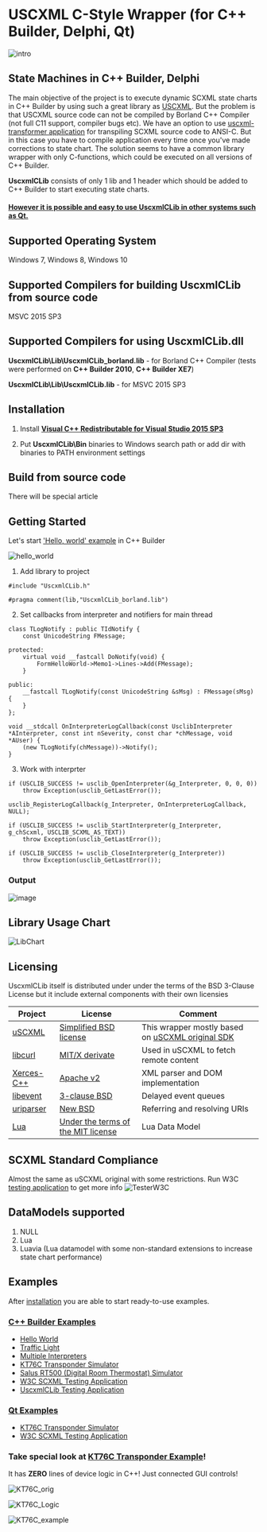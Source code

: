 # USCXML C-Style Wrapper (for C++ Builder, Delphi, Qt)
![intro](https://github.com/alexzhornyak/UscxmlCLib/blob/master/Examples/Images/TrafficLight.gif)

## State Machines in C++ Builder, Delphi
The main objective of the project is to execute dynamic SCXML state charts in C++ Builder by using such a great library as
[USCXML](https://github.com/tklab-tud/uscxml). But the problem is that USCXML source code can not be compiled by Borland C++ Compiler (not full C11 support, compiler bugs etc). We have an option to use [uscxml-transformer application](https://github.com/tklab-tud/uscxml/blob/master/src/apps/uscxml-transform.cpp) for transpiling SCXML source code to ANSI-C. But in this case you have to compile application every time once you've made corrections to state chart. The solution seems to have a common library wrapper with only C-functions, which could be executed on all versions of C++ Builder.

**UscxmlCLib** consists of only 1 lib and 1 header which should be added to C++ Builder to start executing state charts.

#### [However it is possible and easy to use **UscxmlCLib** in other systems such as Qt.](https://github.com/alexzhornyak/UscxmlCLib/tree/master/Examples/Qt) 

## Supported Operating System
Windows 7, Windows 8, Windows 10

## Supported Compilers for building UscxmlCLib from source code
MSVC 2015 SP3

## Supported Compilers for using UscxmlCLib.dll
**UscxmlCLib\Lib\UscxmlCLib_borland.lib** - for Borland C++ Compiler (tests were performed on **C++ Builder 2010**, **C++ Builder XE7**)

**UscxmlCLib\Lib\UscxmlCLib.lib** - for MSVC 2015 SP3

## Installation
1. Install **[Visual C++ Redistributable for Visual Studio 2015 SP3](https://www.microsoft.com/en-us/download/details.aspx?id=48145)**

2. Put **UscxmlCLib\Bin** binaries to Windows search path or add dir with binaries to PATH environment settings

## Build from source code
There will be special article

## Getting Started
Let's start ['Hello, world' example](https://github.com/alexzhornyak/SCXML-tutorial#hello-world) in C++ Builder

![hello_world](https://github.com/alexzhornyak/SCXML-tutorial/blob/master/Images/1%20-%20Hello%20world.gif)

1. Add library to project
```
#include "UscxmlCLib.h"

#pragma comment(lib,"UscxmlCLib_borland.lib")
```

2. Set callbacks from interpreter and notifiers for main thread
```
class TLogNotify : public TIdNotify {
	const UnicodeString FMessage;

protected:
	virtual void __fastcall DoNotify(void) {
		FormHelloWorld->Memo1->Lines->Add(FMessage);
	}

public:
	__fastcall TLogNotify(const UnicodeString &sMsg) : FMessage(sMsg) {
	}
};

void __stdcall OnInterpreterLogCallback(const UsclibInterpreter *AInterpreter, const int nSeverity, const char *chMessage, void *AUser) {
	(new TLogNotify(chMessage))->Notify();
}
```

3. Work with interprter
```
if (USCLIB_SUCCESS != usclib_OpenInterpreter(&g_Interpreter, 0, 0, 0))
	throw Exception(usclib_GetLastError());

usclib_RegisterLogCallback(g_Interpreter, OnInterpreterLogCallback, NULL);

if (USCLIB_SUCCESS != usclib_StartInterpreter(g_Interpreter, g_chScxml, USCLIB_SCXML_AS_TEXT))
	throw Exception(usclib_GetLastError());

if (USCLIB_SUCCESS != usclib_CloseInterpreter(g_Interpreter))
	throw Exception(usclib_GetLastError());
```
### Output
![image](https://user-images.githubusercontent.com/18611095/73010483-2ee4b100-3e1b-11ea-86cc-ad7be2ba65e1.png)

## Library Usage Chart
![LibChart](https://github.com/alexzhornyak/UscxmlCLib/blob/master/Examples/Images/UscxmlCLibLogic.gif)

## Licensing
UscxmlCLib itself is distributed under under the terms of the BSD 3-Clause License but it include external components with their own licensies

| Project | License | Comment |
|---------|---------|---------|
| [uSCXML](https://github.com/tklab-tud/uscxml) | [Simplified BSD license](https://github.com/tklab-tud/uscxml/blob/master/License.md) | This wrapper mostly based on [uSCXML original SDK](https://github.com/tklab-tud/uscxml) |
| [libcurl](https://curl.haxx.se/libcurl/) | [MIT/X derivate](https://curl.haxx.se/docs/copyright.html) | Used in uSCXML to fetch remote content |
| [Xerces-C++](https://xerces.apache.org/xerces-c/) | [Apache v2](http://www.apache.org/licenses/LICENSE-2.0.html) | XML parser and DOM implementation |
| [libevent](http://libevent.org) | [3-clause BSD](http://libevent.org/LICENSE.txt) | Delayed event queues |
| [uriparser](http://uriparser.sourceforge.net) | [New BSD](https://sourceforge.net/p/uriparser/git/ci/master/tree/COPYING) | Referring and resolving URIs |
| [Lua](https://www.lua.org/) | [Under the terms of the MIT license](https://www.lua.org/license.html) | Lua Data Model |

## SCXML Standard Compliance
Almost the same as uSCXML original with some restrictions. Run W3C [testing application](https://github.com/alexzhornyak/UscxmlCLib/tree/master/Examples/BCB/TesterW3C) to get more info
![TesterW3C](https://github.com/alexzhornyak/UscxmlCLib/blob/master/Examples/Images/TesterW3CVCL.png)

## DataModels supported
1. NULL
2. Lua
3. Luavia (Lua datamodel with some non-standard extensions to increase state chart performance)

## Examples
After [installation](https://github.com/alexzhornyak/UscxmlCLib/blob/master/README.md#installation) you are able to start ready-to-use examples.

### [C++ Builder Examples](https://github.com/alexzhornyak/UscxmlCLib/tree/master/Examples/BCB)
* [Hello World](https://github.com/alexzhornyak/UscxmlCLib/tree/master/Examples/BCB/HelloWorld)
* [Traffic Light](https://github.com/alexzhornyak/UscxmlCLib/tree/master/Examples/BCB/TrafficLight)
* [Multiple Interpreters](https://github.com/alexzhornyak/UscxmlCLib/tree/master/Examples/BCB/MultipleInterpreters)
* [KT76C Transponder Simulator](https://github.com/alexzhornyak/UscxmlCLib/tree/master/Examples/BCB/KT76CSim)
* [Salus RT500 (Digital Room Thermostat) Simulator](https://github.com/alexzhornyak/UscxmlCLib/tree/master/Examples/BCB/SalusRT500Sim)
* [W3C SCXML Testing Application](https://github.com/alexzhornyak/UscxmlCLib/tree/master/Examples/BCB/TesterW3C)
* [UscxmlCLib Testing Application](https://github.com/alexzhornyak/UscxmlCLib/tree/master/Examples/BCB/GlobalTestLibrary)

### [Qt Examples](https://github.com/alexzhornyak/UscxmlCLib/tree/master/Examples/Qt)
* [KT76C Transponder Simulator](https://github.com/alexzhornyak/UscxmlCLib/tree/master/Examples/Qt/KT76CSim)
* [W3C SCXML Testing Application](https://github.com/alexzhornyak/UscxmlCLib/tree/master/Examples/Qt/TesterW3C)

### Take special look at [KT76C Transponder Example](https://github.com/alexzhornyak/UscxmlCLib/tree/master/Examples/BCB/KT76CSim)\!
It has **ZERO** lines of device logic in C++! Just connected GUI controls!

![KT76C_orig](https://github.com/alexzhornyak/UscxmlCLib/blob/master/Examples/Images/KT76C_Orig.gif)

![KT76C_Logic](https://github.com/alexzhornyak/UscxmlCLib/blob/master/Examples/Images/KT76C.png)

![KT76C_example](https://github.com/alexzhornyak/UscxmlCLib/blob/master/Examples/Images/KT76C_App_Qt.gif)
